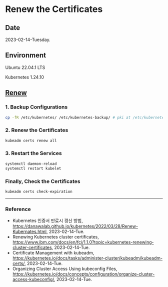 # Renew the Certificates

## Date

2023-02-14-Tuesday.

## Environment

Ubuntu 22.04.1 LTS

Kubernetes 1.24.10

## [Renew](https://danawalab.github.io/kubernetes/2022/03/28/Renew-Kubernates.html)

### 1. Backup Configurations

```Bash
cp -fR /etc/kubernetes/ /etc/kubernetes-backup/ # pki at /etc/kubernetes/pki/
```

### 2. Renew the Certificates

```Bash
kubeadm certs renew all
```

### 3. Restart the Services

```Bash
systemctl daemon-reload
systemctl restart kubelet
```

### Finally, Check the Certificates

```Bash
kubeadm certs check-expiration
```

---

### Reference
- Kubernetes 인증서 만료시 갱신 방법, https://danawalab.github.io/kubernetes/2022/03/28/Renew-Kubernates.html, 2023-02-14-Tue.
- Renewing Kubernetes cluster certificates, https://www.ibm.com/docs/en/fci/1.1.0?topic=kubernetes-renewing-cluster-certificates, 2023-02-14-Tue.
- Certificate Management with kubeadm, https://kubernetes.io/docs/tasks/administer-cluster/kubeadm/kubeadm-certs/, 2023-02-14-Tue.
- Organizing Cluster Access Using kubeconfig Files, https://kubernetes.io/docs/concepts/configuration/organize-cluster-access-kubeconfig/, 2023-02-14-Tue.
